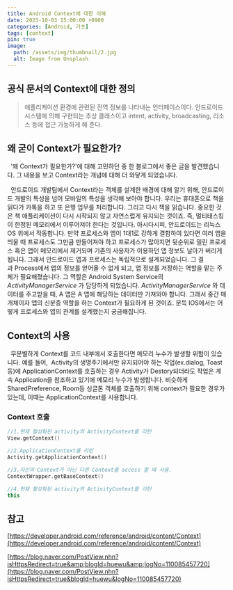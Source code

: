 ```yaml
---
title: Android Context에 대한 이해
date: 2023-10-03 15:00:00 +0900
categories: [Android, 기초]
tags: [context]
pin: true
image:
  path: /assets/img/thumbnail/2.jpg
  alt: Image from Unsplash
---
```



## 공식 문서의 Context에 대한 정의 

> 애플리케이션 환경에 관련된 전역 정보를 나타내는 인터페이스이다. 안드로이드 시스템에 의해 구현되는 추상 클래스이고 intent, activity, broadcasting, 리소스 등에 접근 가능하게 해 준다.

## 왜 굳이 Context가 필요한가? 

&nbsp; '왜 Context가 필요한가?'에 대해 고민하던 중 한 블로그에서 좋은 글을 발견했습니다. 그 내용을 보고 Context라는 개념에 대해 더 와닿게 되었습니다.

&nbsp; 안드로이드 개발팀에서 Context라는 객체를 설계한 배경에 대해 알기 위해, 안드로이드 개발의 특성을 넘어 모바일의 특성을 생각해 보아야 합니다. 우리는 휴대폰으로 책을 읽다가 카톡을 하고 또 은행 업무를 처리합니다. 그리고 다시 책을 읽습니다. 중요한 것은 책 애플리케이션이 다시 시작되지 않고 자연스럽게 유지되는 것이죠. 즉, 멀티태스킹이 한정된 메모리에서 이루어져야 한다는 것입니다. 아시다시피, 안드로이드는 리눅스 OS 위에서 작동합니다. 만약 프로세스와 앱이 1대1로 강하게 결합하여 있다면 여러 앱을 띄울 때 프로세스도 그만큼 만들어져야 하고 프로세스가 많아지면 뒷순위로 밀린 프로세스 혹은 앱이 메모리에서 제거되며 기존의 사용자가 이용하던 앱 정보도 날아가 버리게 됩니다. 그래서 안드로이드 앱과 프로세스는 독립적으로 설계되었습니다.  그 결과 Process에서 앱의 정보를 얻어올 수 없게 되고, 앱 정보를 저장하는 역할을 맡는 주체가 필요해졌습니다. 그 역할은 Android System Service의 _ActivityManagerService_ 가 담당하게 되었습니다. _ActivityManagerService_ 와 데이터를 주고받을 때, A 앱은 A 앱에 해당하는 데이터만 가져와야 합니다. 그래서 중간 매개체이자 앱의 신분증 역할을 하는 Context가 필요하게 된 것이죠. 문득 IOS에서는 어떻게 프로세스와 앱의 관계를 설계했는지 궁금해집니다.

## Context의 사용

&nbsp; 무분별하게 Context를 코드 내부에서 호출한다면 메모리 누수가 발생할 위험이 있습니다. 예를 들어,  Activity의 생명주기에서만 유지되어야 하는 작업(ex.dialog, Toast 등)에 ApplicationContext를 호출하는 경우 Activity가 Destory되더라도 작업은 계속 Application을 참조하고 있기에 메모리 누수가 발생합니다. 비슷하게 SharedPreference, Room등 싱글톤 객체를 호출하기 위해 context가 필요한 경우가 있는데, 이때는 ApplicationContext를 사용합니다.

### Context 호출

```kotlin
//1.현재 활성화된 activity의 ActivityContext를 리턴
View.getContext()

//2.ApplicationContext를 리턴
Activity.getApplicationContext()

//3.자신의 Context가 아닌 다른 Context를 access 할 때 사용.
ContextWrapper.getBaseContext()

//4.현재 활성화된 activity의 ActivityContext를 리턴
this
```

## 참고

[https://developer.android.com/reference/android/content/Context](https://developer.android.com/reference/android/content/Context)

[https://blog.naver.com/PostView.nhn?isHttpsRedirect=true&amp;blogId=huewu&amp;logNo=110085457720](https://blog.naver.com/PostView.nhn?isHttpsRedirect=true&blogId=huewu&logNo=110085457720)
